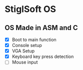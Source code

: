 # StiglSoft OS

## OS Made in ASM and C

- [x] Boot to main function         <br>
- [x] Console setup                 <br>
- [x] VGA Setup                     <br>
- [x] Keyboard key press detection  <br>
- [ ] Mouse input                   <br>